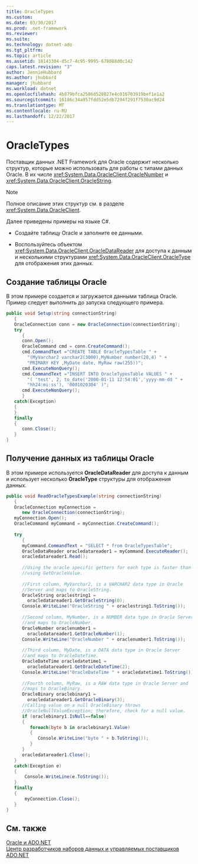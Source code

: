 ```yaml
---
title: OracleTypes
ms.custom: 
ms.date: 03/30/2017
ms.prod: .net-framework
ms.reviewer: 
ms.suite: 
ms.technology: dotnet-ado
ms.tgt_pltfrm: 
ms.topic: article
ms.assetid: 18143304-d5c7-4c95-9995-678088d0c142
caps.latest.revision: "3"
author: JennieHubbard
ms.author: jhubbard
manager: jhubbard
ms.workload: dotnet
ms.openlocfilehash: 4b879bfca2586d528027e4c016703919bef1e1a2
ms.sourcegitcommit: 16186c34a957fdd52e5db7294f291f7530ac9d24
ms.translationtype: MT
ms.contentlocale: ru-RU
ms.lasthandoff: 12/22/2017
---
```

# <a name="oracletypes"></a>OracleTypes
Поставщик данных .NET Framework для Oracle содержит несколько структур, которые можно использовать для работы с типами данных Oracle. В их числе <xref:System.Data.OracleClient.OracleNumber> и <xref:System.Data.OracleClient.OracleString>.  
  
> [!NOTE]
>  Полное описание этих структур см. в разделе <xref:System.Data.OracleClient>.  
  
 Далее приведены примеры на языке C#.  
  
-   Создайте таблицу Oracle и заполните ее данными.  
  
-   Воспользуйтесь объектом <xref:System.Data.OracleClient.OracleDataReader> для доступа к данным и несколькими структурами <xref:System.Data.OracleClient.OracleType> для отображения этих данных.  
  
## <a name="creating-an-oracle-table"></a>Создание таблицы Oracle  
 В этом примере создается и загружается данными таблица Oracle. Пример следует выполнить до запуска следующего примера.  
  
```csharp  
public void Setup(string connectionString)  
   {  
   OracleConnection conn = new OracleConnection(connectionString);  
   try  
      {  
      conn.Open();  
      OracleCommand cmd = conn.CreateCommand();  
      cmd.CommandText ="CREATE TABLE OracleTypesTable " +  
        "(MyVarchar2 varchar2(3000),MyNumber number(28,4) " +  
        "PRIMARY KEY ,MyDate date, MyRaw raw(255))";  
      cmd.ExecuteNonQuery();  
      cmd.CommandText ="INSERT INTO OracleTypesTable VALUES " +  
        "( 'test', 2, to_date('2000-01-11 12:54:01','yyyy-mm-dd " +  
        "hh24:mi:ss'), '0001020304' )";  
      cmd.ExecuteNonQuery();  
      }  
   catch(Exception)  
   {  
   }  
   finally  
   {  
      conn.Close();  
   }  
}  
```  
  
## <a name="retrieving-data-from-the-oracle-table"></a>Получение данных из таблицы Oracle  
 В этом примере используется **OracleDataReader** для доступа к данным и использует несколько **OracleType** структуры для отображения данных.  
  
```csharp  
public void ReadOracleTypesExample(string connectionString)  
   {  
   OracleConnection myConnection =   
      new OracleConnection(connectionString);  
   myConnection.Open();  
   OracleCommand myCommand = myConnection.CreateCommand();  
  
   try  
      {  
      myCommand.CommandText = "SELECT * from OracleTypesTable";  
      OracleDataReader oracledatareader1 = myCommand.ExecuteReader();  
      oracledatareader1.Read();  
  
      //Using the oracle specific getters for each type is faster than  
      //using GetOracleValue.  
  
      //First column, MyVarchar2, is a VARCHAR2 data type in Oracle  
      //Server and maps to OracleString.  
      OracleString oraclestring1 =   
        oracledatareader1.GetOracleString(0);  
      Console.WriteLine("OracleString " + oraclestring1.ToString());  
  
      //Second column, MyNumber, is a NUMBER data type in Oracle Server  
      //and maps to OracleNumber.  
      OracleNumber oraclenumber1 =   
        oracledatareader1.GetOracleNumber(1);  
      Console.WriteLine("OracleNumber " + oraclenumber1.ToString());  
  
      //Third column, MyDate, is a DATA data type in Oracle Server  
      //and maps to OracleDateTime.  
      OracleDateTime oracledatetime1 =   
        oracledatareader1.GetOracleDateTime(2);  
      Console.WriteLine("OracleDateTime " + oracledatetime1.ToString());  
  
      //Fourth column, MyRaw, is a RAW data type in Oracle Server and  
      //maps to OracleBinary.  
      OracleBinary oraclebinary1 =   
        oracledatareader1.GetOracleBinary(3);  
      //Calling value on a null OracleBinary throws  
      //OracleNullValueException; therefore, check for a null value.  
      if (oraclebinary1.IsNull==false)  
      {  
         foreach(byte b in oraclebinary1.Value)  
         {  
            Console.WriteLine("byte " + b.ToString());  
         }  
      }  
      oracledatareader1.Close();  
   }  
   catch(Exception e)  
   {  
       Console.WriteLine(e.ToString());  
   }  
   finally  
   {  
       myConnection.Close();  
   }  
}  
```  
  
## <a name="see-also"></a>См. также  
 [Oracle и ADO.NET](../../../../docs/framework/data/adonet/oracle-and-adonet.md)  
 [Центр разработчиков наборов данных и управляемых поставщиков ADO.NET](http://go.microsoft.com/fwlink/?LinkId=217917)
